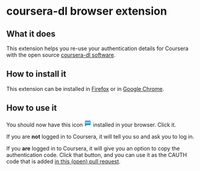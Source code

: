 # coursera-dl browser extension

## What it does

This extension helps you re-use your authentication details for Coursera with the open source 
[coursera-dl software](https://github.com/coursera-dl/coursera-dl).

## How to install it

This extension can be installed in [Firefox](https://addons.mozilla.org/en-US/firefox/addon/coursera-authentication-helper/)
or in [Google Chrome](https://chrome.google.com/webstore/detail/fkbgecmligfnknoclmgaebbcoodcacnf?hl=en).

## How to use it

You should now have this icon ![extension logo](icons/auth19.png) installed in your browser. Click it.

If you are **not** logged in to Coursera, it will tell you so and ask you to log in.

If you **are** logged in to Coursera, it will give you an option to copy the authentication code. Click that button, and 
you can use it as the CAUTH code that is added [in this (open) pull request](https://github.com/coursera-dl/coursera-dl/pull/724). 